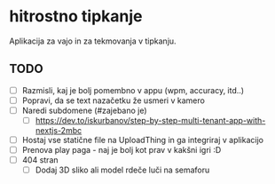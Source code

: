 # hitrostno tipkanje

Aplikacija za vajo in za tekmovanja v tipkanju.

## TODO

- [ ] Razmisli, kaj je bolj pomembno v appu (wpm, accuracy, itd..)
- [ ] Popravi, da se text nazačetku že usmeri v kamero
- [ ] Naredi subdomene (#zajebano je)
    - [ ] https://dev.to/iskurbanov/step-by-step-multi-tenant-app-with-nextjs-2mbc
- [ ] Hostaj vse statične file na UploadThing in ga integriraj v aplikacijo
- [ ] Prenova play paga - naj je bolj kot prav v kakšni igri :D
- [ ] 404 stran
    - [ ] Dodaj 3D sliko ali model rdeče luči na semaforu